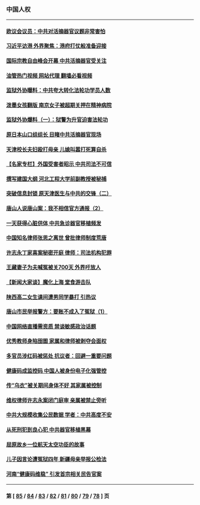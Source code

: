 ### 中国人权
---
#### [欧议会议员：中共对活摘器官议题非常害怕](../../pages/ncid278/n13770228.md?06301645) 
#### [习近平访港 外界聚焦：港府打仗般准备迎接](../../pages/ncid278/n13770101.md?06301645) 
#### [国际宗教自由峰会开幕 中共活摘器官受关注](../../pages/ncid278/n13769995.md?06301645) 
#### [油管热门视频 网站代理 翻墙必看视频](http://209.222.30.114:81/youtube.html?06301645)
#### [监狱外协曝料：中共夸大转化法轮功学员人数](../../pages/ncid278/n13769180.md?06301645) 
#### [泼墨女孩翻版 南京女子被超期关押在精神病院](../../pages/ncid278/n13769126.md?06301645) 
#### [监狱外协爆料（一）：狱警为升官迫害法轮功](../../pages/ncid278/n13768538.md?06301645) 
#### [原日本山口组组长 目睹中共活摘器官现场](../../pages/ncid278/n13767360.md?06301645) 
#### [天津校长夫妇殴打母亲 儿媳叫嚣打死算自杀](../../pages/ncid278/n13767387.md?06301645) 
#### [【名家专栏】外国受害者昭示 中共司法不可信](../../pages/ncid278/n13767326.md?06301645) 
#### [撰写建国大纲 河北工程大学前副教授被秘捕](../../pages/ncid278/n13767811.md?06301645) 
#### [突破信息封锁 原天津医生与中共的交锋（二）](../../pages/ncid278/n13767437.md?06301645) 
#### [唐山人说唐山案：我不相信官方通报（2）](../../pages/ncid278/n13766155.md?06301645) 
#### [一天获得心脏供体 中共急诊器官移植频发](../../pages/ncid278/n13764689.md?06301645) 
#### [中国知名律师张思之离世 曾批律师制度荒唐](../../pages/ncid278/n13767199.md?06301645) 
#### [许志永丁家喜案秘密开庭 律师：司法机构犯罪](../../pages/ncid278/n13766929.md?06301645) 
#### [王藏妻子为夫喊冤被关700天 外界吁放人](../../pages/ncid278/n13766806.md?06301645) 
#### [【新闻大家谈】魔化上海 堂食游击队](../../pages/ncid278/n13766703.md?06301645) 
#### [陕西高二女生课间遭男同学暴打 引热议](../../pages/ncid278/n13766529.md?06301645) 
#### [唐山市民举报警方：要账不成入了冤狱（1）](../../pages/ncid278/n13766150.md?06301645) 
#### [中国网络直播需资质 禁谈敏感政治话题](../../pages/ncid278/n13766108.md?06301645) 
#### [优秀教师身陷囹圄 家属和律师被剥夺会面权](../../pages/ncid278/n13765832.md?06301645) 
#### [多官员涉红码被惩处 抗议者：回避一重要问题](../../pages/ncid278/n13766067.md?06301645) 
#### [健康码成监控码 中国人被身份电子化强管控](../../pages/ncid278/n13766021.md?06301645) 
#### [传“乌衣”被关期间身体不好 其家属被控制](../../pages/ncid278/n13765751.md?06301645) 
#### [维权律师许志永案闭门庭审 亲属被禁止旁听](../../pages/ncid278/n13765753.md?06301645) 
#### [中共大规模收集公民数据 学者：中共高度不安](../../pages/ncid278/n13765391.md?06301645) 
#### [从死刑犯到良心犯 中共器官移植黑幕](../../pages/ncid278/n13764669.md?06301645) 
#### [屈原故乡一位航天太空功臣的故事](../../pages/ncid278/n13764742.md?06301645) 
#### [儿子因言论遭冤狱四年 新疆母亲举报公检法](../../pages/ncid278/n13764718.md?06301645) 
#### [河南“健康码维稳” 引发首宗相关民告官案](../../pages/ncid278/n13764002.md?06301645) 

---
#### 第 [ [85](./85.md?06301645) / [84](./84.md?06301645) / [83](./83.md?06301645) / [82](./82.md?06301645) / [81](./81.md?06301645) / [80](./80.md?06301645) / [79](./79.md?06301645) / [78](./78.md?06301645) ] 页
